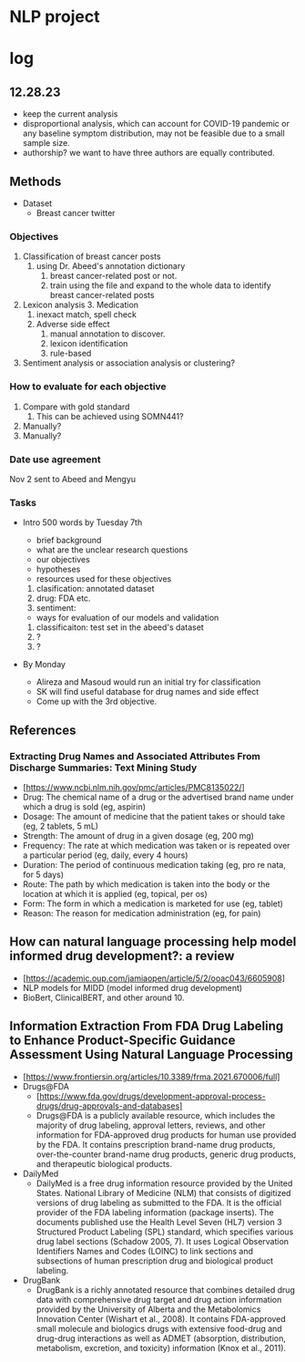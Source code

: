 # NLP project

# log
## 12.28.23

- keep the current analysis
- disproportional analysis, which can account for COVID-19 pandemic or any baseline symptom distribution, may not be feasible due to a small sample size.
- authorship? we want to have three authors are equally contributed.


## Methods
- Dataset
  - Breast cancer twitter


### Objectives
1. Classification of breast cancer posts
   1. using Dr. Abeed's annotation dictionary
      1. breast cancer-related post or not.
      2. train using the file and expand to the whole data to identify breast cancer-related posts
2. Lexicon analysis
   3. Medication
      1. inexact match, spell check
   4. Adverse side effect
      1. manual annotation to discover. 
      2. lexicon identification
      3. rule-based 
3. Sentiment analysis or association analysis or clustering?


### How to evaluate for each objective
1. Compare with gold standard
   1. This can be achieved using SOMN441?
2. Manually?
3. Manually? 


### Date use agreement
Nov 2 sent to Abeed and Mengyu


### Tasks
- Intro 500 words by Tuesday 7th 
  - brief background
  - what are the unclear research questions
  - our objectives
  - hypotheses
  - resources used for these objectives 
   1. clasification: annotated dataset
   2. drug: FDA etc.
   3. sentiment: 
  - ways for evaluation of our models and validation
   1. classificaiton: test set in the abeed's dataset
   2. ?
   3. ?
   

- By Monday
  - Alireza and Masoud would run an initial try for classification
  - SK will find useful database for drug names and side effect
  - Come up with the 3rd objective.



## References
### Extracting Drug Names and Associated Attributes From Discharge Summaries: Text Mining Study
- [https://www.ncbi.nlm.nih.gov/pmc/articles/PMC8135022/]
- Drug: The chemical name of a drug or the advertised brand name under which a drug is sold (eg, aspirin)
- Dosage: The amount of medicine that the patient takes or should take (eg, 2 tablets, 5 mL)
- Strength: The amount of drug in a given dosage (eg, 200 mg)
- Frequency: The rate at which medication was taken or is repeated over a particular period (eg, daily, every 4 hours)
- Duration: The period of continuous medication taking (eg, pro re nata, for 5 days)
- Route: The path by which medication is taken into the body or the location at which it is applied (eg, topical, per os)
- Form: The form in which a medication is marketed for use (eg, tablet)
- Reason: The reason for medication administration (eg, for pain)


## How can natural language processing help model informed drug development?: a review 
- [https://academic.oup.com/jamiaopen/article/5/2/ooac043/6605908]
- NLP models for MIDD (model informed drug development)
- BioBert, ClinicalBERT, and other around 10.


## Information Extraction From FDA Drug Labeling to Enhance Product-Specific Guidance Assessment Using Natural Language Processing
- [https://www.frontiersin.org/articles/10.3389/frma.2021.670006/full]
- Drugs@FDA
  - [https://www.fda.gov/drugs/development-approval-process-drugs/drug-approvals-and-databases]
  - Drugs@FDA is a publicly available resource, which includes the majority of drug labeling, approval letters, reviews, and other information for FDA-approved drug products for human use provided by the FDA. It contains prescription brand-name drug products, over-the-counter brand-name drug products, generic drug products, and therapeutic biological products.
- DailyMed
  - DailyMed is a free drug information resource provided by the United States. National Library of Medicine (NLM) that consists of digitized versions of drug labeling as submitted to the FDA. It is the official provider of the FDA labeling information (package inserts). The documents published use the Health Level Seven (HL7) version 3 Structured Product Labeling (SPL) standard, which specifies various drug label sections (Schadow 2005, 7). It uses Logical Observation Identifiers Names and Codes (LOINC) to link sections and subsections of human prescription drug and biological product labeling.
- DrugBank
  - DrugBank is a richly annotated resource that combines detailed drug data with comprehensive drug target and drug action information provided by the University of Alberta and the Metabolomics Innovation Center (Wishart et al., 2008). It contains FDA-approved small molecule and biologics drugs with extensive food-drug and drug-drug interactions as well as ADMET (absorption, distribution, metabolism, excretion, and toxicity) information (Knox et al., 2011).